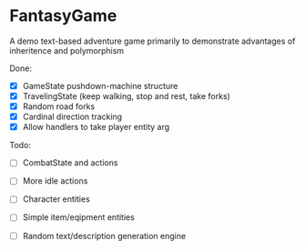 # FantasyGame

A demo text-based adventure game primarily to demonstrate advantages of inheritence and polymorphism

Done:
  - [x] GameState pushdown-machine structure
  - [x] TravelingState (keep walking, stop and rest, take forks)
  - [x] Random road forks
  - [x] Cardinal direction tracking
  - [x] Allow handlers to take player entity arg

Todo:
  - [ ] CombatState and actions
  - [ ] More idle actions
  - [ ] Character entities
  - [ ] Simple item/eqipment entities
  - [ ] Random text/description generation engine
 
